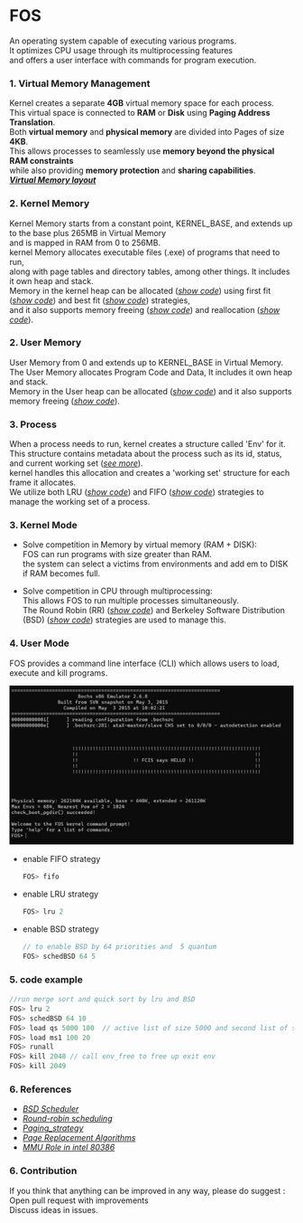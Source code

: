 
# FOS
An operating system capable of executing various programs.  
It optimizes CPU usage through its multiprocessing features   
and offers a user interface with commands for program execution.

### 1. Virtual Memory Management
Kernel creates a separate **4GB** virtual memory space for each process.   
This virtual space is connected to **RAM** or **Disk**
using **Paging Address Translation**.  
Both **virtual memory** and **physical memory** are divided into Pages of size **4KB**.  
This allows processes to seamlessly use **memory beyond the physical RAM constraints**  
while also providing **memory protection** and **sharing capabilities**.  
[_**Virtual Memory layout**_](https://github.com/Shehapp/FOS_OS/blob/main/inc/memlayout.h#L27)

### 2. Kernel Memory
Kernel Memory starts from a constant point, KERNEL_BASE, and extends up to the base plus 265MB in Virtual Memory  
and is mapped in RAM from 0 to 256MB.  
kernel Memory allocates executable files (.exe) of programs that need to run,  
along with page tables and directory tables, among other things. It includes it own heap and stack.  
Memory in the kernel heap can be allocated ([_show code_](https://github.com/Shehapp/FOS_OS/blob/main/kern/mem/kheap.c#L254)) using first fit ([_show code_](https://github.com/Shehapp/FOS_OS/blob/main/lib/dynamic_allocator.c#L180)) and best fit ([_show code_](https://github.com/Shehapp/FOS_OS/blob/main/lib/dynamic_allocator.c#L315)) strategies,  
and it also supports memory freeing ([_show code_](https://github.com/Shehapp/FOS_OS/blob/main/kern/mem/kheap.c#L348)) and reallocation ([_show code_](https://github.com/Shehapp/FOS_OS/blob/main/kern/mem/kheap.c#L640)).


### 2. User Memory
User Memory from 0 and extends up to KERNEL_BASE in Virtual Memory.  
The User Memory allocates Program Code and Data,
It includes it own heap and stack.  
Memory in the User heap can be allocated ([_show code_](https://github.com/Shehapp/FOS_OS/blob/main/lib/uheap.c#L55)) and it also supports memory freeing ([_show code_](https://github.com/Shehapp/FOS_OS/blob/main/lib/uheap.c#L134)).


### 3. Process
When a process needs to run, kernel creates a structure called 'Env' for it.  
This structure contains metadata about the process such as its id, status, and current working set ([_see more_](https://github.com/Shehapp/FOS_OS/blob/main/inc/environment_definitions.h#L91)).  
kernel handles this allocation and creates a 'working set' structure for each frame it allocates.  
We utilize both LRU ([_show code_](https://github.com/Shehapp/FOS_OS/blob/main/kern/trap/fault_handler.c#L346)) and FIFO ([_show code_](https://github.com/Shehapp/FOS_OS/blob/main/kern/trap/fault_handler.c#L277)) strategies to manage the working set of a process.


### 3. Kernel Mode
* Solve competition in Memory by virtual memory (RAM + DISK):  
  FOS can run programs with size greater than RAM.  
  the system can select a victims from environments and add em to DISK if RAM becomes full.


* Solve competition in CPU through multiprocessing:  
  This allows FOS to run multiple processes simultaneously.  
  The Round Robin (RR) ([_show code_](https://github.com/Shehapp/FOS_OS/blob/main/kern/cpu/sched.c#L49)) and Berkeley Software Distribution (BSD) ([_show code_](https://github.com/Shehapp/FOS_OS/blob/main/kern/cpu/sched.c#L320)) strategies are used to manage this.

### 4. User Mode


FOS provides a command line interface (CLI) which allows users to load, execute and kill programs.


![My Image](img/userCommand.png)





* enable FIFO strategy
  ```c
  FOS> fifo
  ```


* enable LRU strategy
  ```c
  FOS> lru 2
  ```

* enable BSD strategy
  ```c
  // to enable BSD by 64 priorities and  5 quantum
  FOS> schedBSD 64 5
  ```



### 5. code example
  ```c
  //run merge sort and quick sort by lru and BSD
  FOS> lru 2
  FOS> schedBSD 64 10
  FOS> load qs 5000 100  // active list of size 5000 and second list of size 100
  FOS> load ms1 100 20 
  FOS> runall
  FOS> kill 2048 // call env_free to free up exit env
  FOS> kill 2049
  ```


### 6. References
* [ _BSD Scheduler_ ](https://www.scs.stanford.edu/23wi-cs212/pintos/pintos_7.html)
* [ _Round-robin scheduling_ ](https://en.wikipedia.org/wiki/Round-robin_scheduling)
* [ _Paging_strategy_ ](https://byjus.com/gate/paging-in-operating-system-notes/#:~:text=Paging%20in%20OS-,What%20is%20Paging%20in%20the%20OS%3F,also%20be%20separated%20into%20frames.)
* [ _Page Replacement Algorithms_](https://www.geeksforgeeks.org/page-replacement-algorithms-in-operating-systems/)
* [ _MMU Role in intel 80386_](https://pdos.csail.mit.edu/6.828/2004/readings/i386/c05.htm)


### 6. Contribution
If you think that anything can be improved in any way, please do suggest :  
Open pull request with improvements  
Discuss ideas in issues.



